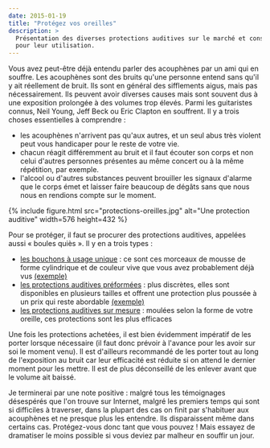 ```yaml
---
date: 2015-01-19
title: "Protégez vos oreilles"
description: >
  Présentation des diverses protections auditives sur le marché et conseils
  pour leur utilisation.
---
```


Vous avez peut-être déjà entendu parler des acouphènes par un ami qui en 
souffre. Les acouphènes sont des bruits qu'une personne entend sans qu'il y ait 
réellement de bruit. Ils sont en général des sifflements aigus, mais pas 
nécessairement. Ils peuvent avoir diverses causes mais sont souvent dus à une 
exposition prolongée à des volumes trop élevés. Parmi les guitaristes connus, 
Neil Young, Jeff Beck ou Eric Clapton en souffrent. Il y a trois choses 
essentielles à comprendre :

- les acouphènes n'arrivent pas qu'aux autres, et un seul abus très violent 
peut vous handicaper pour le reste de votre vie.
- chacun réagit différemment au bruit et il faut écouter son corps et non celui 
d'autres personnes présentes au même concert ou à la même répétition, par 
exemple.
- l'alcool ou d'autres substances peuvent brouiller les signaux d'alarme que le 
corps émet et laisser faire beaucoup de dégâts sans que nous nous en rendions 
compte sur le moment.

{% include figure.html src="protections-oreilles.jpg" alt="Une protection 
auditive" width=576 height=432 %}

Pour se protéger, il faut se procurer des protections auditives, appelées aussi 
« boules quiès ». Il y en a trois types :

- [les bouchons à usage unique][unique] : ce sont ces morceaux de mousse de 
forme cylindrique et de couleur vive que vous avez probablement déjà vus 
[(exemple)](http://boules-quies.accordersaguitare.com)
- [les protections auditives préformées][preforme] : plus discrètes, elles sont 
disponibles en plusieurs tailles et offrent une protection plus poussée à un 
prix qui reste abordable [(exemple)](http://alpine-pro.accordersaguitare.com)
- [les protections auditives sur mesure][mesure] : moulées selon la forme de 
votre oreille, ces protections sont les plus efficaces

Une fois les protections achetées, il est bien évidemment impératif de les 
porter lorsque nécessaire (il faut donc prévoir à l'avance pour les avoir sur 
soi le moment venu). Il est d'ailleurs recommandé de les porter tout au long de 
l'exposition au bruit car leur efficacité est réduite si on attend le dernier 
moment pour les mettre. Il est de plus déconseillé de les enlever avant que le 
volume ait baissé.

Je terminerai par une note positive : malgré tous les témoignages désespérés 
que l'on trouve sur Internet, malgré les premiers temps qui sont si difficiles 
à traverser, dans la plupart des cas on finit par s'habituer aux acouphènes et 
ne presque plus les entendre. Ils disparaissent même dans certains cas. 
Protégez-vous donc tant que vous pouvez ! Mais essayez de dramatiser le moins 
possible si vous deviez par malheur en souffir un jour.

[mesure]:http://upload.wikimedia.org/wikipedia/commons/1/10/Bouchon_sur_mesure.jpg
[preforme]:http://upload.wikimedia.org/wikipedia/commons/9/92/Bouchon_d%27oreille_préformé.jpg
[unique]:http://upload.wikimedia.org/wikipedia/commons/1/13/Bouchon_à_façonner.jpg
